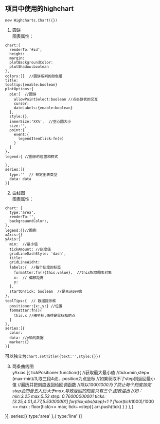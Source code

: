 ## 项目中使用的highchart  
`new Highcharts.Chart({})`  
1. 圆饼  
图表属性：  
```
chart:{
  renderTo:'#id',
  height:
  margin:
  plotBackgroundColor:
  plotShadow:boolean
},
colors:[]  //圆饼系列的颜色组
title:
tooltip:{enable:boolean}
plotOptions:{
  pie:{  //圆饼
    allowPointSelect:boolean //点击饼状的交互
    cursor:
    dateLabels:{enable:boolean}
  },
  style:{},
  innerSize:'XX%',  //空心圆大小
  size:'',
  point:{
    event:{
      legendItemClick:fn(e)
    }
  }
},
legend:{ //图示的位置和样式
  
},
series:[{
  type:''  // 规定图表类型
  data: data
}]
```
 
2. 曲线图  
图表属性：  
```
chart: {
  type:'area',
  renderTo:'',
  backgrouundColor:,
},
legend:{}//图例
xAxis:{}
yAxis:{
  min:  //最小值
  tickAmount: //刻度值
  gridLineDashStyle: 'dash',
  title:
  gridLineWidht:
  labels:{  //每个刻度的标签
    formatter:fn(){this.value},  //this指向图表对象
    x:  // 偏移距离
    y:
  },
  startOnTick: boolean  //是否从0开始
},
toolTips:{  // 数据提示框
  positioner:{x:,y:} //位置
  fommatter:fn(){
    this.x //横坐标,值得是鼠标指的点
  }
},
series:[{
  color:
  data: //y轴的数据
  marker:{}
}]  
```
可以独立为`chart.setTitle({text:'',style:{}})`  

3. 两条曲线图  
yAxias:[{
  tickPositioner:function(){
    //获取最大最小值
    //tick=min,step=(max-min)/3,取三段4点，position为点坐标
    //如果获取不了step则返回最小值
    //遍历并把刻度返回给回调函数
    //除以1000*1000为了防止每个刻度加完step会四舍五入后大于max,导致返回的刻度只有三个,图表溢出
    //如：min:3.25 max:5.53 step: 0.76000000001 ticks:[3.25,4.01,4.77,5.53000001]
    for(tick;abs(step)<1 ? floor(tick*1000)/1000 <= max : floor(tick)<= max; tick+=step){
      arr.push(tick)
    }
  }
},{

}],
series:[{
  type:'area'
},{
  type:'line'
}]
